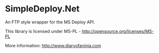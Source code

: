 SimpleDeploy.Net
===============

An FTP style wrapper for the MS Deploy API.

This library is licensed under MS-PL - http://opensource.org/licenses/MS-PL

More information: http://www.diaryofaninja.com
